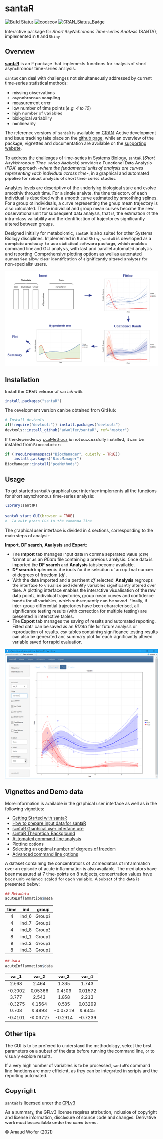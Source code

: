 
# santaR

[![Build
Status](https://travis-ci.org/adwolfer/santaR.svg?branch=master)](https://travis-ci.org/adwolfer/santaR)
[![codecov](https://codecov.io/gh/adwolfer/santaR/branch/master/graph/badge.svg)](https://codecov.io/gh/adwolfer/santaR/branch/master)
[![CRAN\_Status\_Badge](http://www.r-pkg.org/badges/version/santaR)](https://cran.r-project.org/package=santaR)

Interactive package for *Short AsyNchronous Time-series Analysis*
(SANTA), implemented in `R` and `Shiny`

## Overview


[**santaR**](https://adwolfer.github.io/santaR/) is an R package that implements functions for analysis of short asynchronous time-series analysis.

`santaR` can deal with challenges not simultaneously addressed by current time-series statistical methods:
 - missing observations
 - asynchronous sampling
 - measurement error
 - low number of time points (*e.g. 4 to 10*)
 - high number of variables
 - biological variability
 - nonlinearity
 
The reference versions of `santaR` is available on [CRAN](https://cran.r-project.org/web/packages/santaR/index.html).
Active development and issue tracking take place on the [github page](https://github.com/adwolfer/santaR/tree/master), while an overview of the package, vignettes and documentation are available on the [supporting website](https://adwolfer.github.io/santaR/).

To address the challenges of time-series in Systems Biology, `santaR` (*Short AsyNchronous Time-series
Analysis*) provides a Functional Data Analysis (*FDA*) approach -*where
the fundamental units of analysis are curves representing each
individual across time*-, in a graphical and automated pipeline for
robust analysis of short time-series studies.

Analytes levels are descriptive of the underlying biological state and
evolve smoothly through time. For a single analyte, the time trajectory
of each individual is described with a smooth curve estimated by
smoothing splines. For a group of individuals, a curve representing the
group mean trajectory is also calculated. These individual and group
mean curves become the new observational unit for subsequent data
analysis, that is, the estimation of the intra-class variability and the
identification of trajectories significantly altered between groups.

Designed initially for metabolomic, `santaR` is also suited for other
Systems Biology disciplines. Implemented in `R` and `Shiny`, `santaR` is
developed as a complete and easy-to-use statistical software package,
which enables command line and GUI analysis, with fast and parallel
automated analysis and reporting. Comprehensive plotting options as well
as automated summaries allow clear identification of significantly
altered analytes for non-specialist users.

![](man/figures/santaR-approach.jpg)

## Installation

Install the CRAN release of `santaR` with:

``` r
install.packages("santaR")
```

The development version can be obtained from GitHub:

``` r
# Install devtools
if(!require("devtools")) install.packages("devtools")
devtools::install_github("adwolfer/santaR", ref="master")
```

If the dependency [pcaMethods](https://www.bioconductor.org/packages/release/bioc/html/pcaMethods.html) is not successfully installed, it can be installed from `Bioconductor`:
 
``` r
if (!requireNamespace("BiocManager", quietly = TRUE))
    install.packages("BiocManager")
BiocManager::install("pcaMethods")
```

## Usage

To get started `santaR`’s graphical user interface implements all the
functions for short asynchronous time-series analysis:

``` r
library(santaR)

santaR_start_GUI(browser = TRUE)
#  To exit press ESC in the command line
```

The graphical user interface is divided in 4 sections, corresponding to
the main steps of analysis:

**Import**, **DF search**, **Analysis** and **Export**:

  - The **Import** tab manages input data in comma separated value
    (*csv*) format or as an *RData* file containing a previous analysis.
    Once data is imported the **DF search** and **Analysis** tabs become
    available.
  - **DF search** implements the tools for the selection of an optimal
    number of degrees of freedom (*df*).
  - With the data imported and a pertinent *df* selected, **Analysis**
    regroups the interface to visualise and identify variables
    significantly altered over time. A plotting interface enables the
    interactive visualisation of the raw data points, individual
    trajectories, group mean curves and confidence bands for all
    variables, which subsequently can be saved. Finally, if inter-group
    differential trajectories have been characterised, all significance
    testing results (with correction for multiple testing) are presented
    in interactive tables.
  - The **Export** tab manages the saving of results and automated
    reporting. Fitted data can be saved as an *RData* file for future
    analysis or reproduction of results. *csv* tables containing
    significance testing results can also be generated and summary plot
    for each significantly altered variable saved for rapid evaluation.

![](man/figures/README-example-1.png)

## Vignettes and Demo data

More information is available in the graphical user interface as well as
in the following vignettes:

  - [Getting Started with
    santaR](https://adwolfer.github.io/santaR/articles/getting-started.html)
  - [How to prepare input data for
    santaR](https://adwolfer.github.io/santaR/articles/prepare-input-data.html)
  - [santaR Graphical user interface use](https://adwolfer.github.io/santaR/articles/santaR-GUI.html)
  - [santaR Theoretical
    Background](https://adwolfer.github.io/santaR/articles/theoretical-background.html)
  - [Automated command line
    analysis](https://adwolfer.github.io/santaR/articles/automated-command-line.html)
  - [Plotting
    options](https://adwolfer.github.io/santaR/articles/develop/doc/plotting-options.html)
  - [Selecting an optimal number of degrees of
    freedom](https://adwolfer.github.io/santaR/articles/selecting-optimal-df.html)
  - [Advanced command line
    options](https://adwolfer.github.io/santaR/articles/advanced-command-line-functions.html)

A dataset containing the concentrations of 22 mediators of inflammation
over an episode of acute inflammation is also available. The mediators
have been measured at 7 time-points on 8 subjects, concentration values
have been unit-variance scaled for each variable. A subset of the data
is presented below:

``` r
## Metadata
acuteInflammation$meta
```

| time |  ind   | group  |
| :--: | :----: | :----: |
|  4   | ind\_6 | Group2 |
|  4   | ind\_7 | Group1 |
|  4   | ind\_8 | Group2 |
|  8   | ind\_1 | Group1 |
|  8   | ind\_2 | Group2 |
|  8   | ind\_3 | Group1 |

``` r
## Data
acuteInflammation$data
```

|  var\_1  |  var\_2   |  var\_3   |  var\_4  |
| :------: | :-------: | :-------: | :------: |
|  2.668   |   2.464   |   1.365   |  1.743   |
| \-0.3002 |  0.05366  |  0.4509   | 0.01572  |
|  3.777   |   2.543   |   1.858   |  2.213   |
| \-0.3275 |  0.1564   |   0.585   | 0.03299  |
|  0.708   |  0.4893   | \-0.08219 |  0.9345  |
| \-0.4101 | \-0.03727 | \-0.2914  | \-0.7239 |

## Other tips

The GUI is to be prefered to understand the methodology, select the best
parameters on a subset of the data before running the command line, or
to visually explore results.

If a very high number of variables is to be processed, `santaR`’s
command line functions are more efficient, as they can be integrated in
scripts and the reporting automated.

## Copyright

`santaR` is licensed under the
[GPLv3](http://choosealicense.com/licenses/gpl-3.0/)

As a summary, the GPLv3 license requires attribution, inclusion of
copyright and license information, disclosure of source code and
changes. Derivative work must be available under the same terms.

© Arnaud Wolfer (2021)
